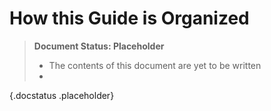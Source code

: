 How this Guide is Organized
===========================

> **Document Status: Placeholder**  
> - The contents of this document are yet to be written  
> -
{.docstatus .placeholder}